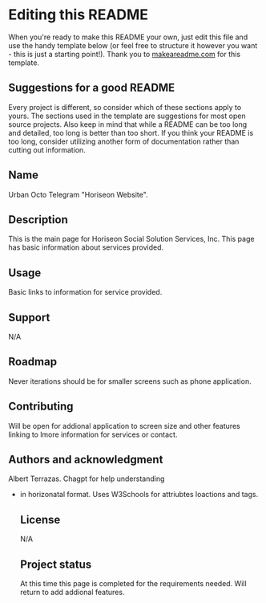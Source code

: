 # Editing this README

When you're ready to make this README your own, just edit this file and use the handy template below (or feel free to structure it however you want - this is just a starting point!). Thank you to [makeareadme.com](https://www.makeareadme.com/) for this template.

## Suggestions for a good README
Every project is different, so consider which of these sections apply to yours. The sections used in the template are suggestions for most open source projects. Also keep in mind that while a README can be too long and detailed, too long is better than too short. If you think your README is too long, consider utilizing another form of documentation rather than cutting out information.

## Name
Urban Octo Telegram "Horiseon Website".

## Description
This is the main page for Horiseon Social Solution Services, Inc. This page has basic information about services provided. 

## Usage
Basic links to information for service provided.

## Support
N/A

## Roadmap
Never iterations should be for smaller screens such as phone application. 

## Contributing
Will be open for addional application to screen size and other features linking to lmore information for services or contact. 

## Authors and acknowledgment
Albert Terrazas. Chagpt for help understanding <ul> <li> in horizonatal format. Uses W3Schools for attriubtes loactions and tags. 

## License
N/A

## Project status
At this time this page is completed for the requirements needed. Will return to add addional features. 
